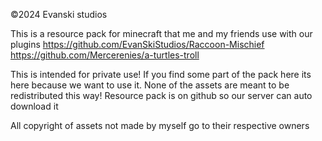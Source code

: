 ©2024 Evanski studios

This is a resource pack for minecraft that me and my friends use with our plugins
https://github.com/EvanSkiStudios/Raccoon-Mischief
https://github.com/Mercerenies/a-turtles-troll

This is intended for private use! If you find some part of the pack here its here because we want to use it.
None of the assets are meant to be redistributed this way!
Resource pack is on github so our server can auto download it

All copyright of assets not made by myself go to their respective owners
